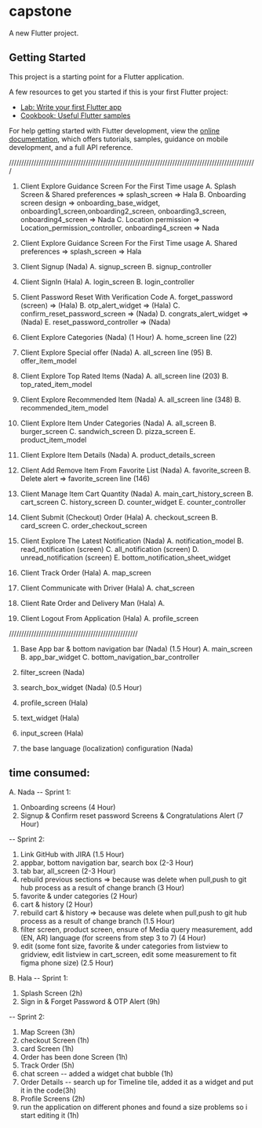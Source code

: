 # capstone

A new Flutter project.

## Getting Started

This project is a starting point for a Flutter application.

A few resources to get you started if this is your first Flutter project:

- [Lab: Write your first Flutter app](https://docs.flutter.dev/get-started/codelab)
- [Cookbook: Useful Flutter samples](https://docs.flutter.dev/cookbook)

For help getting started with Flutter development, view the
[online documentation](https://docs.flutter.dev/), which offers tutorials,
samples, guidance on mobile development, and a full API reference.




////////////////////////////////////////////////////////////////////////////////////////////////////

1. Client Explore Guidance Screen For the First Time usage
   A. Splash Screen & Shared preferences => splash_screen => Hala
   B. Onboarding screen design => onboarding_base_widget, onboarding1_screen,onboarding2_screen, onboarding3_screen, onboarding4_screen => Nada 
   C. Location permission => Location_permission_controller, onboarding4_screen => Nada 

2. Client Explore Guidance Screen For the First Time usage
   A. Shared preferences => splash_screen => Hala

3. Client Signup (Nada) 
   A. signup_screen
   B. signup_controller 

4. Client SignIn (Hala)
   A. login_screen
   B. login_controller

5. Client Password Reset With Verification Code
   A. forget_password (screen) => (Hala)
   B. otp_alert_widget => (Hala)
   C. confirm_reset_password_screen => (Nada) 
   D. congrats_alert_widget => (Nada) 
   E. reset_password_controller => (Nada)

6. Client Explore Categories (Nada) (1 Hour)
   A. home_screen line (22)

7. Client Explore Special offer (Nada)
   A. all_screen line (95) 
   B. offer_item_model

8. Client Explore Top Rated Items (Nada)
   A. all_screen line (203)
   B. top_rated_item_model

9. Client Explore Recommended Item (Nada)
   A. all_screen line (348)
   B. recommended_item_model

10. Client Explore Item Under Categories (Nada)
    A. all_screen 
    B. burger_screen
    C. sandwich_screen
    D. pizza_screen
    E. product_item_model

11. Client Explore Item Details (Nada)
    A. product_details_screen

12. Client Add Remove Item From Favorite List (Nada)
    A. favorite_screen
    B. Delete alert => favorite_screen line (146)

13. Client Manage Item Cart Quantity (Nada)
    A. main_cart_history_screen
    B. cart_screen
    C. history_screen
    D. counter_widget
    E. counter_controller

14. Client Submit (Checkout) Order (Hala)
    A. checkout_screen
    B. card_screen
    C. order_checkout_screen

15. Client Explore The Latest Notification (Nada)
    A. notification_model
    B. read_notification (screen)
    C. all_notification (screen)
    D. unread_notification (screen)
    E. bottom_notification_sheet_widget

16. Client Track Order (Hala)
   A. map_screen

17. Client Communicate with Driver (Hala)
   A. chat_screen

18. Client Rate Order and Delivery Man (Hala)
   A.

19. Client Logout From Application (Hala)
   A. profile_screen

////////////////////////////////////////////////////

1. Base App bar & bottom navigation bar (Nada) (1.5 Hour)
   A. main_screen
   B. app_bar_widget
   C. bottom_navigation_bar_controller

2. filter_screen (Nada)
3. search_box_widget (Nada) (0.5 Hour)
4. profile_screen (Hala)
5. text_widget (Hala)
6. input_screen (Hala)

7. the base language (localization) configuration (Nada)


## time consumed:

A. Nada 
 -- Sprint 1:
  1. Onboarding screens (4 Hour)
  2. Signup & Confirm reset password Screens & Congratulations Alert (7 Hour)

 -- Sprint 2:
  1. Link GitHub with JIRA (1.5 Hour)
  2. appbar, bottom navigation bar, search box (2-3 Hour)
  3. tab bar, all_screen (2-3 Hour)
  4. rebuild previous sections => because was delete when pull,push to git hub process as a result of change branch (3 Hour)  
  5. favorite & under categories (2 Hour)
  6. cart & history (2 Hour) 
  7. rebuild cart & history => because was delete when pull,push to git hub process as a result of change branch (1.5 Hour) 
  8. filter screen, product screen, ensure of Media query measurement, add (EN, AR) language (for screens from step 3 to 7) (4 Hour)
  9. edit (some font size, favorite & under categories from listview to gridview, edit listview in cart_screen, edit some measurement to fit figma phone size) (2.5 Hour)

B. Hala 
-- Sprint 1: 
1. Splash Screen (2h)
2. Sign in & Forget Password & OTP Alert (9h)

-- Sprint 2: 
1. Map Screen (3h)
2. checkout Screen (1h)
3. card Screen (1h)
4. Order has been done Screen (1h)
5. Track Order (5h)
6. chat screen -- added a widget chat bubble (1h)
7. Order Details -- search up for Timeline tile, added it as a widget and put it in the code(3h)
8. Profile Screens (2h)
9. run the application on different phones and found a size problems so i start editing it (1h)
 



   
